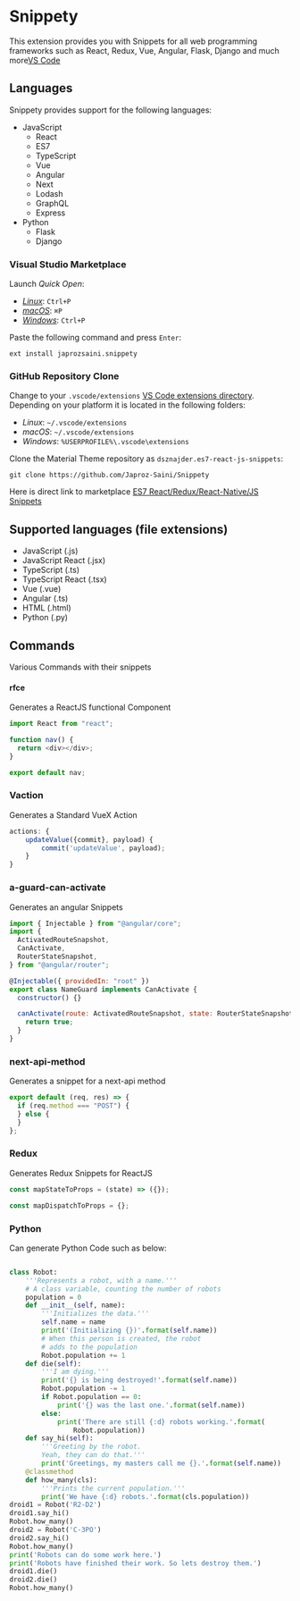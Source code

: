Snippety
========

This extension provides you with Snippets for all web programming frameworks such as React, Redux, Vue, Angular, Flask, Django and much more[VS Code](https://code.visualstudio.com/)

Languages
---------

Snippety provides support for the following languages:

-   JavaScript
    -   React
    -   ES7
    -   TypeScript
    -   Vue
    -   Angular
    -   Next
    -   Lodash
    -   GraphQL
    -   Express
-   Python
    -   Flask
    -   Django

### Visual Studio Marketplace

Launch *Quick Open*:

-   [*Linux*](https://code.visualstudio.com/shortcuts/keyboard-shortcuts-linux.pdf): `Ctrl+P`
-   [*macOS*](https://code.visualstudio.com/shortcuts/keyboard-shortcuts-macos.pdf): `⌘P`
-   [*Windows*](https://code.visualstudio.com/shortcuts/keyboard-shortcuts-windows.pdf): `Ctrl+P`

Paste the following command and press `Enter`:

```
ext install japrozsaini.snippety

```

### GitHub Repository Clone

Change to your `.vscode/extensions` [VS Code extensions directory](https://code.visualstudio.com/docs/extensions/install-extension#_side-loading). Depending on your platform it is located in the following folders:

-   *Linux*: `~/.vscode/extensions`
-   *macOS*: `~/.vscode/extensions`
-   *Windows*: `%USERPROFILE%\.vscode\extensions`

Clone the Material Theme repository as `dsznajder.es7-react-js-snippets`:

```
git clone https://github.com/Japroz-Saini/Snippety

```

Here is direct link to marketplace [ES7 React/Redux/React-Native/JS Snippets](https://marketplace.visualstudio.com/items?itemName=JaprozSinghSaini.snippety)

Supported languages (file extensions)
-------------------------------------

-   JavaScript (.js)
-   JavaScript React (.jsx)
-   TypeScript (.ts)
-   TypeScript React (.tsx)
-   Vue (.vue)
-   Angular (.ts)
-   HTML (.html)
-   Python (.py)

Commands
--------

Various Commands with their snippets

#### rfce

Generates a ReactJS functional Component

```javascript
import React from "react";

function nav() {
  return <div></div>;
}

export default nav;

```

### Vaction

Generates a Standard VueX Action

```javascript
actions: {
    updateValue({commit}, payload) {
        commit('updateValue', payload);
    }
}

```

### a-guard-can-activate

Generates an angular Snippets

```javascript
import { Injectable } from "@angular/core";
import {
  ActivatedRouteSnapshot,
  CanActivate,
  RouterStateSnapshot,
} from "@angular/router";

@Injectable({ providedIn: "root" })
export class NameGuard implements CanActivate {
  constructor() {}

  canActivate(route: ActivatedRouteSnapshot, state: RouterStateSnapshot) {
    return true;
  }
}

```

### next-api-method

Generates a snippet for a next-api method

```javascript
export default (req, res) => {
  if (req.method === "POST") {
  } else {
  }
};

```

### Redux

Generates Redux Snippets for ReactJS

```javascript
const mapStateToProps = (state) => ({});

const mapDispatchToProps = {};

```

### Python

Can generate Python Code such as below:

```python

class Robot:
    '''Represents a robot, with a name.'''
    # A class variable, counting the number of robots
    population = 0
    def __init__(self, name):
        '''Initializes the data.'''
        self.name = name
        print('(Initializing {})'.format(self.name))
        # When this person is created, the robot
        # adds to the population
        Robot.population += 1
    def die(self):
        '''I am dying.'''
        print('{} is being destroyed!'.format(self.name))
        Robot.population -= 1
        if Robot.population == 0:
            print('{} was the last one.'.format(self.name))
        else:
            print('There are still {:d} robots working.'.format(
                Robot.population))
    def say_hi(self):
        '''Greeting by the robot.
        Yeah, they can do that.'''
        print('Greetings, my masters call me {}.'.format(self.name))
    @classmethod
    def how_many(cls):
        '''Prints the current population.'''
        print('We have {:d} robots.'.format(cls.population))
droid1 = Robot('R2-D2')
droid1.say_hi()
Robot.how_many()
droid2 = Robot('C-3PO')
droid2.say_hi()
Robot.how_many()
print('Robots can do some work here.')
print('Robots have finished their work. So lets destroy them.')
droid1.die()
droid2.die()
Robot.how_many()
```
